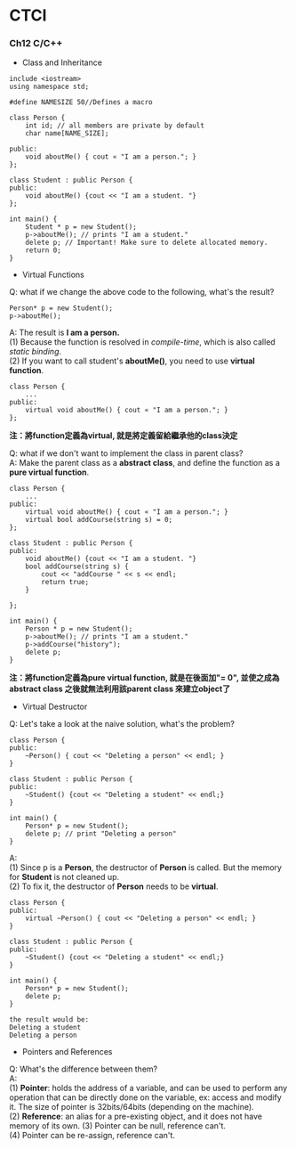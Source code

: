 # CTCI

### Ch12 C/C++

- Class and Inheritance

```
include <iostream>
using namespace std;

#define NAMESIZE 50//Defines a macro

class Person {
	int id; // all members are private by default 
	char name[NAME_SIZE];

public:
	void aboutMe() { cout « "I am a person."; }
};

class Student : public Person { 
public:
	void aboutMe() {cout << "I am a student. "}
};

int main() {
	Student * p = new Student();
	p->aboutMe(); // prints "I am a student."
	delete p; // Important! Make sure to delete allocated memory.
	return 0;
}
```

- Virtual Functions

Q: what if we change the above code to the following, what's the result?
```
Person* p = new Student();
p->aboutMe();
```

A: The result is **I am a person.**  
(1) Because the function is resolved in *compile-time*, which is also called *static binding*.  
(2) If you want to call student's **aboutMe()**, you need to use **virtual function**.  
```
class Person {
	...
public:
	virtual void aboutMe() { cout « "I am a person."; }
};

```

**注：將function定義為virtual, 就是將定義留給繼承他的class決定**

Q: what if we don't want to implement the class in parent class?  
A: Make the parent class as a **abstract class**, and define the function as a **pure virtual function**.  
```
class Person {
	...
public:
	virtual void aboutMe() { cout « "I am a person."; }
	virtual bool addCourse(string s) = 0;
};

class Student : public Person { 
public:
	void aboutMe() {cout << "I am a student. "}
	bool addCourse(string s) {
		cout << "addCourse " << s << endl;
		return true;
	}

};

int main() {
	Person * p = new Student();
	p->aboutMe(); // prints "I am a student."
	p->addCourse("history");
	delete p;
}
```
**注：將function定義為pure virtual function, 就是在後面加"= 0", 並使之成為 **abstract class** 之後就無法利用該parent class 來建立object了**


- Virtual Destructor

Q: Let's take a look at the naive solution, what's the problem?

```
class Person {
public:
	~Person() { cout << "Deleting a person" << endl; }
}

class Student : public Person {
public:
	~Student() {cout << "Deleting a student" << endl;}
}

int main() {
	Person* p = new Student();
	delete p; // print "Deleting a person"
}
```

A:  
(1) Since p is a **Person**, the destructor of **Person** is called.  But the memory for **Student** is not cleaned up.  
(2) To fix it, the destructor of **Person** needs to be **virtual**.

```
class Person {
public:
	virtual ~Person() { cout << "Deleting a person" << endl; }
}

class Student : public Person {
public:
	~Student() {cout << "Deleting a student" << endl;}
}

int main() {
	Person* p = new Student();
	delete p;
}

the result would be:  
Deleting a student  
Deleting a person
```


- Pointers and References

Q: What's the difference between them?  
A:  
(1) **Pointer**: holds the address of a variable, and can be used to perform any operation that can be directly done on the variable, ex: access and modify it. The size of pointer is 32bits/64bits (depending on the machine).  
(2) **Reference**: an alias for a pre-existing object, and it does not have memory of its own. 
(3) Pointer can be null, reference can't.  
(4) Pointer can be re-assign, reference can't.  








